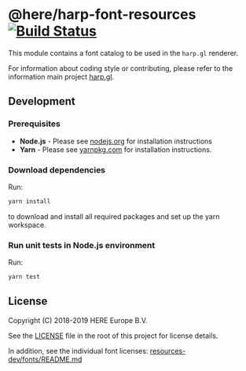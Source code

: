 # @here/harp-font-resources [![Build Status](https://travis-ci.com/heremaps/harp-font-resources.svg?token=XqJjRxFbW25Pc73LNRB9&branch=master)](https://travis-ci.com/heremaps/harp-font-resources)

This module contains a font catalog to be used in the `harp.gl` renderer.

For information about coding style or contributing, please refer to the information main project [harp.gl](https://github.com/heremaps/harp.gl).

## Development

### Prerequisites

* __Node.js__ - Please see [nodejs.org](https://nodejs.org/) for installation instructions
* __Yarn__ -  Please see [yarnpkg.com](https://yarnpkg.com/en/) for installation instructions.

### Download dependencies

Run:

```sh
yarn install
```

to download and install all required packages and set up the yarn workspace.

### Run unit tests in Node.js environment

Run:

```sh
yarn test
```

## License

Copyright (C) 2018-2019 HERE Europe B.V.

See the [LICENSE](./LICENSE) file in the root of this project for license details.

In addition, see the individual font licenses: [resources-dev/fonts/README.md](resources-dev/fonts/README.md)
